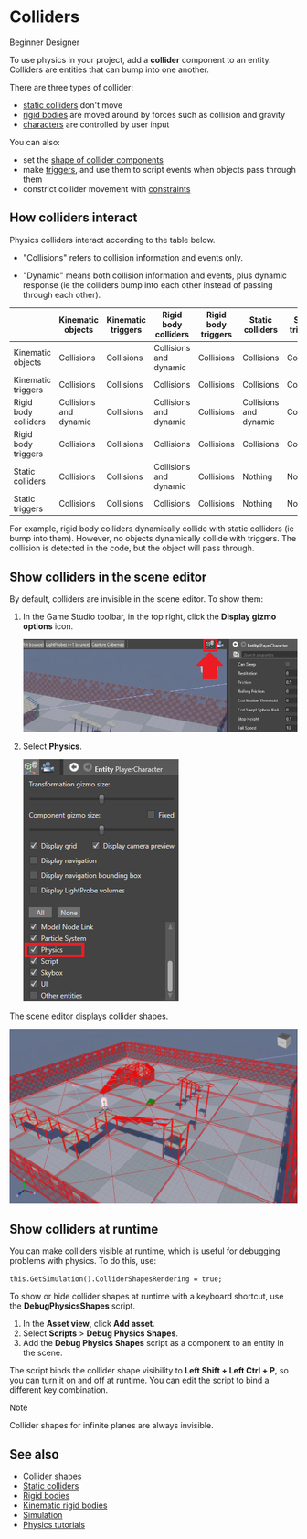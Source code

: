 # Colliders

<span class="label label-doc-level">Beginner</span>
<span class="label label-doc-audience">Designer</span>

To use physics in your project, add a **collider** component to an entity. Colliders are entities that can bump into one another.

There are three types of collider:

* [static colliders](static-colliders.md) don't move
* [rigid bodies](rigid-bodies.md) are moved around by forces such as collision and gravity
* [characters](characters.md) are controlled by user input

You can also: 

* set the [shape of collider components](collider-shapes.md)
* make [triggers](triggers.md), and use them to script events when objects pass through them
* constrict collider movement with [constraints](constraints.md)

## How colliders interact

Physics colliders interact according to the table below.

* "Collisions" refers to collision information and events only. 

* "Dynamic" means both collision information and events, plus dynamic response (ie the colliders bump into each other instead of passing through each other).

|   | Kinematic objects   | Kinematic triggers   | Rigid body colliders   | Rigid body triggers   | Static colliders        | Static triggers   
|---|-------------|---------------------|-------------|---------------------|----------|------------------
| Kinematic objects        | Collisions           | Collisions  | Collisions and dynamic| Collisions   | Collisions    | Collisions     
| Kinematic triggers | Collisions           | Collisions   |Collisions           | Collisions     | Collisions     | Collisions   
| Rigid body colliders          | Collisions and dynamic     | Collisions     | Collisions and dynamic     | Collisions     | Collisions and dynamic| Collisions
| Rigid body triggers | Collisions         | Collisions  | Collisions | Collisions     | Collisions     | Collisions
| Static colliders| Collisions| Collisions| Collisions and dynamic | Collisions   | Nothing   | Nothing
|Static triggers     | Collisions     | Collisions     | Collisions     | Collisions    | Nothing    | Nothing

For example, rigid body colliders dynamically collide with static colliders (ie bump into them). However, no objects dynamically collide with triggers. The collision is detected in the code, but the object will pass through.

## Show colliders in the scene editor

By default, colliders are invisible in the scene editor. To show them:

1. In the Game Studio toolbar, in the top right, click the **Display gizmo options** icon.

   ![Display gizmo options](media/display-gizmo-options.png)

2. Select **Physics**.

    ![Display physics option](media/display-physics-option.png)

The scene editor displays collider shapes.

![Display physics](media/display-physics.png)

## Show colliders at runtime

You can make colliders visible at runtime, which is useful for debugging problems with physics. To do this, use:

``
this.GetSimulation().ColliderShapesRendering = true;
``

To show or hide collider shapes at runtime with a keyboard shortcut, use the **DebugPhysicsShapes** script.

1. In the **Asset view**, click **Add asset**.
2. Select **Scripts** > **Debug Physics Shapes**.
3. Add the **Debug Physics Shapes** script as a component to an entity in the scene.

The script binds the collider shape visibility to **Left Shift + Left Ctrl + P**, so you can turn it on and off at runtime. You can edit the script to bind a different key combination.

> [!Note]
> Collider shapes for infinite planes are always invisible.

## See also

* [Collider shapes](collider-shapes.md)
* [Static colliders](static-colliders.md)
* [Rigid bodies](rigid-bodies.md)
* [Kinematic rigid bodies](kinematic-rigid-bodies.md)
* [Simulation](simulation.md)
* [Physics tutorials](tutorials.md)
